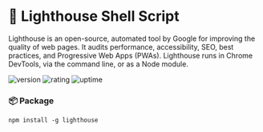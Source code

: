 # 🎉 Lighthouse Shell Script

Lighthouse is an open-source, automated tool by Google for improving the quality of web pages. It audits performance, accessibility, SEO, best practices, and Progressive Web Apps (PWAs). Lighthouse runs in Chrome DevTools, via the command line, or as a Node module.

![version](https://img.shields.io/badge/version-1.0-blue)
![rating](https://img.shields.io/badge/rating-★★★★★-yellow)
![uptime](https://img.shields.io/badge/uptime-100%25-brightgreen)

### 📦 Package

```
npm install -g lighthouse
```